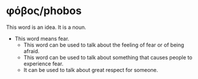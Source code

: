 # φόβος/phobos
This word is an idea. It is a noun.

* This word means fear.
    * This word can be used to talk about the feeling of fear or of being afraid.
    * This word can be used to talk about something that causes people to experience fear.
    * It can be used to talk about great respect for someone.
